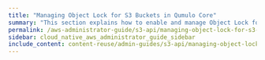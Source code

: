 ```yaml
---
title: "Managing Object Lock for S3 Buckets in Qumulo Core"
summary: "This section explains how to enable and manage Object Lock for S3 Buckets in Qumulo Core."
permalink: /aws-administrator-guide/s3-api/managing-object-lock-for-s3-buckets.html
sidebar: cloud_native_aws_administrator_guide_sidebar
include_content: content-reuse/admin-guides/s3-api/managing-object-lock-for-s3-buckets.md
---
```

